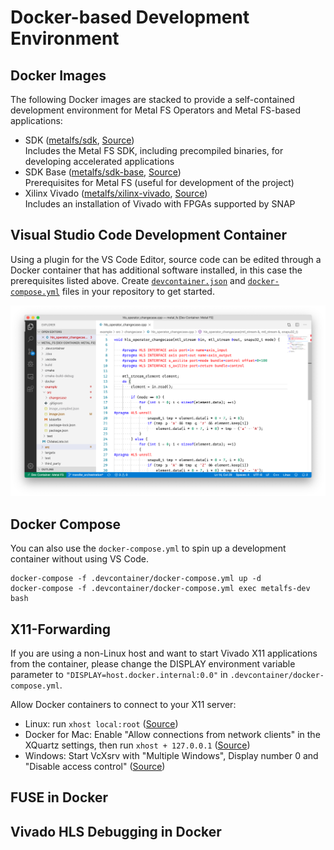# Docker-based Development Environment

## Docker Images

The following Docker images are stacked to provide a self-contained development environment for Metal FS Operators and Metal FS-based applications:

 - SDK
    ([metalfs/sdk](https://hub.docker.com/r/metalfs/sdk),
     [Source](https://github.com/osmhpi/metal_fs/tree/master/docker/sdk))
    <br/>Includes the Metal FS SDK, including precompiled binaries, for developing accelerated applications
 - SDK Base
    ([metalfs/sdk-base](https://hub.docker.com/r/metalfs/sdk-base),
     [Source](https://github.com/osmhpi/metal_fs/tree/master/docker/sdk-base))
    <br/>Prerequisites for Metal FS (useful for development of the project)
 - Xilinx Vivado
    ([metalfs/xilinx-vivado](https://hub.docker.com/r/metalfs/xilinx-vivado),
     [Source](https://github.com/osmhpi/metal_fs/tree/master/docker/xilinx-vivado))
    <br/>Includes an installation of Vivado with FPGAs supported by SNAP

## Visual Studio Code Development Container

Using a plugin for the VS Code Editor, source code can be edited through a Docker container that has additional software installed, in this case the prerequisites listed above.
Create [`devcontainer.json`](https://github.com/metalfs/getting-started/tree/master/.devcontainer/devcontainer.json) and [`docker-compose.yml`](https://github.com/metalfs/getting-started/tree/master/.devcontainer/docker-compose.yml) files in your repository to get started.

![HLS Development in Visual Studio Code](assets/vscode.png)

## Docker Compose

You can also use the `docker-compose.yml` to spin up a development container without using VS Code.
```
docker-compose -f .devcontainer/docker-compose.yml up -d
docker-compose -f .devcontainer/docker-compose.yml exec metalfs-dev bash
```

## X11-Forwarding

If you are using a non-Linux host and want to start Vivado X11 applications from the container, please change the DISPLAY environment variable parameter to `"DISPLAY=host.docker.internal:0.0"` in `.devcontainer/docker-compose.yml`.

Allow Docker containers to connect to your X11 server:

 - Linux: run `xhost local:root` ([Source](https://stackoverflow.com/a/43016704/5831785))
 - Docker for Mac: Enable "Allow connections from network clients" in the XQuartz settings, then run `xhost + 127.0.0.1` ([Source](https://medium.com/@mreichelt/how-to-show-x11-windows-within-docker-on-mac-50759f4b65cb))
 - Windows: Start VcXsrv with "Multiple Windows",  Display number 0 and "Disable access control" ([Source](https://dev.to/darksmile92/run-gui-app-in-linux-docker-container-on-windows-host-4kde))

## FUSE in Docker

## Vivado HLS Debugging in Docker
